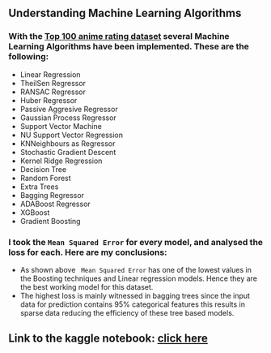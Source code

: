 ## Understanding Machine Learning Algorithms
### With the [Top 100 anime rating dataset](https://github.com/apeksha235/data_science/blob/main/Week_5/final_anime_dataset.csv) several Machine Learning Algorithms have been implemented. These are the following: 
- Linear Regression 
- TheilSen Regressor 
- RANSAC Regressor
- Huber Regressor
- Passive Aggresive Regressor
- Gaussian Process Regressor
- Support Vector Machine
- NU Support Vector Regression 
- KNNeighbours as Regressor
- Stochastic Gradient Descent
- Kernel Ridge Regression 
- Decision Tree
- Random Forest
- Extra Trees
- Bagging Regressor
- ADABoost Regressor
- XGBoost 
- Gradient Boosting

### I took the ```Mean Squared Error``` for every model, and analysed the loss for each. Here are my conclusions: 
 - As shown above ``` Mean Squared Error``` has one of the lowest values in the Boosting techniques and Linear regression models. Hence they are the best working model for this dataset.
 - The highest loss is mainly witnessed in bagging trees since the input data for prediction contains 95% categorical features this results in sparse data reducing the efficiency of these tree based models.

## Link to the kaggle notebook: [click here](https://www.kaggle.com/apeksha23/machine-learning-algorithms-on-anime-dataset)
